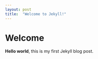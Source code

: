 ```yaml
---
layout: post
title:  "Welcome to Jekyll!"
---
```


# Welcome

**Hello world**, this is my first Jekyll blog post.
